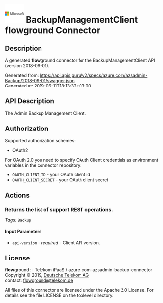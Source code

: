 # ![LOGO](logo.png) BackupManagementClient **flow**ground Connector

## Description

A generated **flow**ground connector for the BackupManagementClient API (version 2018-09-01).

Generated from: https://api.apis.guru/v2/specs/azure.com/azsadmin-Backup/2018-09-01/swagger.json<br/>
Generated at: 2019-06-11T18:13:32+03:00

## API Description

The Admin Backup Management Client.

## Authorization

Supported authorization schemes:
- OAuth2

For OAuth 2.0 you need to specify OAuth Client credentials as environment variables in the connector repository:
* `OAUTH_CLIENT_ID` - your OAuth client id
* `OAUTH_CLIENT_SECRET` - your OAuth client secret

## Actions

### Returns the list of support REST operations.

*Tags:* `Backup`

#### Input Parameters
* `api-version` - _required_ - Client API version.

## License

**flow**ground :- Telekom iPaaS / azure-com-azsadmin-backup-connector<br/>
Copyright © 2019, [Deutsche Telekom AG](https://www.telekom.de)<br/>
contact: flowground@telekom.de

All files of this connector are licensed under the Apache 2.0 License. For details
see the file LICENSE on the toplevel directory.

